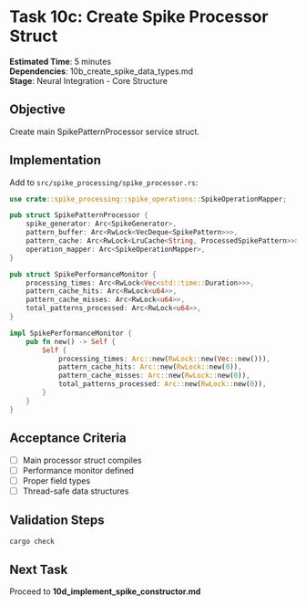 # Task 10c: Create Spike Processor Struct

**Estimated Time**: 5 minutes  
**Dependencies**: 10b_create_spike_data_types.md  
**Stage**: Neural Integration - Core Structure

## Objective
Create main SpikePatternProcessor service struct.

## Implementation

Add to `src/spike_processing/spike_processor.rs`:
```rust
use crate::spike_processing::spike_operations::SpikeOperationMapper;

pub struct SpikePatternProcessor {
    spike_generator: Arc<SpikeGenerator>,
    pattern_buffer: Arc<RwLock<VecDeque<SpikePattern>>>,
    pattern_cache: Arc<RwLock<LruCache<String, ProcessedSpikePattern>>>,
    operation_mapper: Arc<SpikeOperationMapper>,
}

pub struct SpikePerformanceMonitor {
    processing_times: Arc<RwLock<Vec<std::time::Duration>>>,
    pattern_cache_hits: Arc<RwLock<u64>>,
    pattern_cache_misses: Arc<RwLock<u64>>,
    total_patterns_processed: Arc<RwLock<u64>>,
}

impl SpikePerformanceMonitor {
    pub fn new() -> Self {
        Self {
            processing_times: Arc::new(RwLock::new(Vec::new())),
            pattern_cache_hits: Arc::new(RwLock::new(0)),
            pattern_cache_misses: Arc::new(RwLock::new(0)),
            total_patterns_processed: Arc::new(RwLock::new(0)),
        }
    }
}
```

## Acceptance Criteria
- [ ] Main processor struct compiles
- [ ] Performance monitor defined
- [ ] Proper field types
- [ ] Thread-safe data structures

## Validation Steps
```bash
cargo check
```

## Next Task
Proceed to **10d_implement_spike_constructor.md**